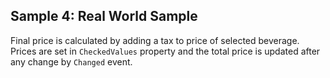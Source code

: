 ## Sample 4: Real World Sample

Final price is calculated by adding a tax to price of selected beverage. Prices are set in `CheckedValues` property and 
the total price is updated after any change by `Changed` event.